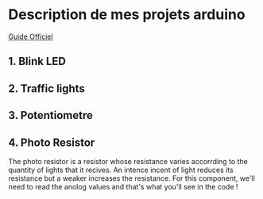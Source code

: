 # Description de mes projets arduino
[Guide Officiel](https://wiki.keyestudio.com/Ks0436_keyestudio_Ultimate_Starter_Kit_For_Little_Inventor_(Zero-based_Arduino_Learning_Robot)#How_to_make_traffic_light?)
## 1. Blink LED
## 2. Traffic lights
## 3. Potentiometre
## 4. Photo Resistor
  The photo resistor is a resistor whose resistance varies accorrding to the quantity of lights that it recives. An intence incent of light reduces its resistance but a weaker increases the resistance. For this component, we'll need to read the anolog values and that's what you'll see in the code !
